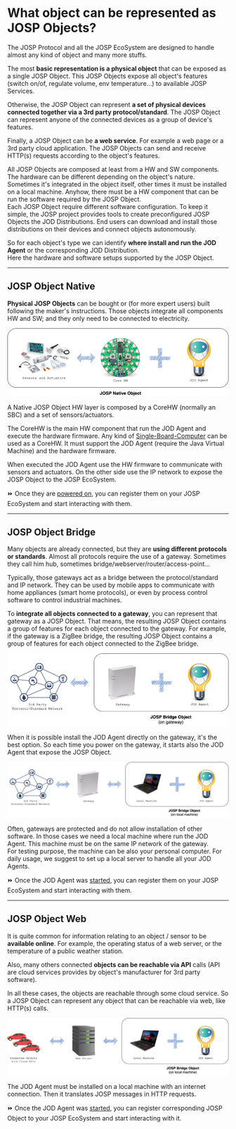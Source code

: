 # What object can be represented as JOSP Objects?

The JOSP Protocol and all the JOSP EcoSystem are designed to handle almost any
kind of object and many more stuffs.

The most **basic representation is a physical object** that can be exposed as a
single JOSP Object. This JOSP Objects expose all object's features (switch on/of,
regulate volume, env temperature...) to available JOSP Services.<br/>

Otherwise, the JOSP Object can represent **a set of physical devices connected
together via a 3rd party protocol/standard**. The JOSP Object can represent
anyone of the connected devices as a group of device's features.

Finally, a JOSP Object can be **a web service**. For example a web page or a 3rd
party cloud application. The JOSP Objects can send and receive HTTP(s) requests
according to the object's features.

All JOSP Objects are composed at least from a HW and SW components.<br/>
The hardware can be different depending on the object's nature. Sometimes it's
integrated in the object itself, other times it must be installed on a local
machine. Anyhow, there must be a HW component that can be run the software
required by the JOSP Object.<br/>
Each JOSP Object require different software configuration. To keep it simple,
the JOSP project provides tools to create preconfigured JOSP Objects the JOD
Distributions. End users can download and install those distributions on their
devices and connect objects autonomously.

So for each object's type we can identify **where install and run the JOD Agent**
or the corresponding JOD Distribution.<br/>
Here the hardware and software setups supported by the JOSP Object.<br/>

---

## JOSP Object Native

**Physical JOSP Objects** can be bought or (for more expert users) built following
the maker's instructions. Those objects integrate all components HW and SW; and
they only need to be connected to electricity.

![JOSP Native object](josp_object_native.png)

A Native JOSP Object HW layer is composed by a CoreHW (normally an SBC) and a
set of sensors/actuators.

The CoreHW is the main HW component that run the JOD Agent and execute the
hardware firmware. Any kind of [Single-Board-Computer](https://en.wikipedia.org/wiki/Single-board_computer)
can be used as a CoreHW. It must support the JOD Agent (require the Java Virtual
Machine) and the hardware firmware.

When executed the JOD Agent use the HW firmware to communicate with sensors and
actuators. On the other side use the IP network to expose the JOSP Object to the
JOSP EcoSystem.

⏩ Once they are [powered on](2_poweron_object.md), you can register them on your
  JOSP EcoSystem and start interacting with them.

---

## JOSP Object Bridge

Many objects are already connected, but they are **using different protocols or
standards**. Almost all protocols require the use of a gateway. Sometimes they
call him hub, sometimes bridge/webserver/router/access-point...<br/>

Typically, those gateways act as a bridge between the protocol/standard and IP
network. They can be used by mobile apps to communicate with home appliances
(smart home protocols), or even by process control software to control industrial
machines.

To **integrate all objects connected to a gateway**, you can represent that
gateway as a JOSP Object. That means, the resulting JOSP Object contains a
group of features for each object connected to the gateway. For example, if the
gateway is a ZigBee bridge, the resulting JOSP Object contains a group of
features for each object connected to the ZigBee bridge.

![JOSP Bridge Object (installed on hub)](josp_object_bridge_gw.png)

When it is possible install the JOD Agent directly on the gateway, it's the best
option. So each time you power on the gateway, it starts also the JOD Agent that
expose the JOSP Object.

![JOSP Bridge Object (with local server)](josp_object_bridge_machine.png)

Often, gateways are protected and do not allow installation of other software.
In those cases we need a local machine where run the JOD Agent. This machine must
be on the same IP network of the gateway.<br/>
For testing purpose, the machine can be also your personal computer. For daily
usage, we suggest to set up a local server to handle all your JOD Agents.

⏩ Once the JOD Agent was [started](3_run_distribution.md), you can register them on
your JOSP EcoSystem and start interacting with them.

---

## JOSP Object Web

It is quite common for information relating to an object / sensor to be
**available online**. For example, the operating status of a web server, or the
temperature of a public weather station.

Also, many others connected **objects can be reachable via API** calls (API are
cloud services provides by object's manufacturer for 3rd party software).

In all these cases, the objects are reachable through some cloud service. So a
JOSP Object can represent any object that can be reachable via web, like HTTP(s)
calls.

![JOSP Cloud Object](josp_object_cloud.png)

The JOD Agent must be installed on a local machine with an internet connection.
Then it translates JOSP messages in HTTP requests.

⏩ Once the JOD Agent was [started](3_run_distribution.md), you can register
corresponding JOSP Object to your JOSP EcoSystem and start interacting with it.
